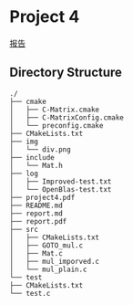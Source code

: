 # Project 4

[报告](https://github.com/uint44t/SUSTC_CS205-CPP/blob/main/project4/report.pdf)

## Directory Structure

```text
./
├── cmake
│   ├── C-Matrix.cmake
│   ├── C-MatrixConfig.cmake
│   └── preconfig.cmake
├── CMakeLists.txt
├── img
│   └── div.png
├── include
│   └── Mat.h
├── log
│   ├── Improved-test.txt
│   └── OpenBlas-test.txt
├── project4.pdf
├── README.md
├── report.md
├── report.pdf
├── src
│   ├── CMakeLists.txt
│   ├── GOTO_mul.c
│   ├── Mat.c
│   ├── mul_imporved.c
│   └── mul_plain.c
└── test
├── CMakeLists.txt
└── test.c
```

